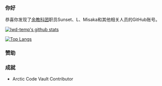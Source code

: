 ### 你好
恭喜你发现了[余教科团](https://github.com/lwd-temp/about-lwd-temp)职员Sunset、L、Misaka和其他相关人员的GitHub账号。

[![lwd-temp's github stats](https://github-readme-stats-git-master.lwd-temp.vercel.app/api?username=lwd-temp&show_icons=true)](https://github.com/anuraghazra/github-readme-stats)

[![Top Langs](https://github-readme-stats-git-master.lwd-temp.vercel.app/api/top-langs/?username=lwd-temp)](https://github.com/anuraghazra/github-readme-stats)
### 赞助

### 成就
* Arctic Code Vault Contributor
